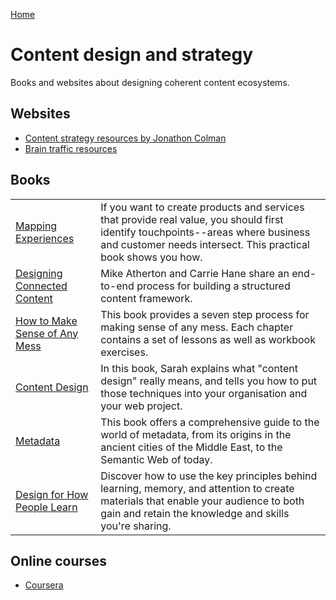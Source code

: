 [Home](index.md)

# Content design and strategy
Books and websites about designing coherent content ecosystems.

## Websites
* [Content strategy resources by Jonathon Colman](http://www.jonathoncolman.org/2013/02/04/content-strategy-resources/)
* [Brain traffic resources](https://www.contentstrategy.com/)

## Books
<table>
<tbody>
  <tr>
    <td><a href="http://shop.oreilly.com/product/0636920038870.do">Mapping Experiences</a></td>
    <td>If you want to create products and services that provide real value, you should first identify touchpoints--areas where business and customer needs intersect. This practical book shows you how.</td>
  </tr>
  <tr>
    <td><a href="https://www.bookdepository.com/Designing-Connected-Content-Carrie-Hane/9780134763385">Designing Connected Content</a></td>
    <td>Mike Atherton and Carrie Hane share an end-to-end process for building a structured content framework.</td>
  </tr>
  <tr>
    <td><a href="https://www.bookdepository.com/How-Make-Sense-Any-Mess-Abby-Covert/9781500615994">How to Make Sense of Any Mess</a></td>
    <td>This book provides a seven step process for making sense of any mess. Each chapter contains a set of lessons as well as workbook exercises.</td>
  </tr>
  <tr>
    <td><a href="https://contentdesign.london/book/">Content Design</a></td>
    <td>In this book, Sarah explains what "content design" really means, and tells you how to put those techniques into your organisation and your web project.</td>
  </tr>
  <tr>
    <td><a href="https://www.springer.com/gp/book/9783319408910">Metadata</a></td>
    <td>This book offers a comprehensive guide to the world of metadata, from its origins in the ancient cities of the Middle East, to the Semantic Web of today.</td>
  </tr>
  <tr>
    <td><a href="https://g.co/kgs/EM3h5j">Design for How People Learn</a></td>
    <td>Discover how to use the key principles behind learning, memory, and attention to create materials that enable your audience to both gain and retain the knowledge and skills you're sharing.</td>
  </tr>
</tbody>
</table>

## Online courses
* [Coursera](https://www.coursera.org/courses?query=content%20strategy)
